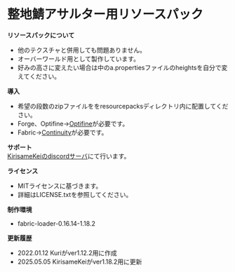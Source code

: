 # 整地鯖アサルター用リソースパック

**リソースパックについて**  
- 他のテクスチャと併用しても問題ありません。
- オーバーワールド用として製作しています。
- 好みの高さに変えたい場合は中のa.propertiesファイルのheightsを自分で変えてください。

**導入**  
- 希望の段数のzipファイルををresourcepacksディレクトリ内に配置してください。
- Forge、Optifine→[Optifine](https://optifine.net/downloads)が必要です。
- Fabric→[Continuity](https://modrinth.com/mod/continuity/version/2.0.1+1.18.2)が必要です。

**サポート**  
[KirisameKeiのdiscordサーバ](https://discord.gg/nrvMKBT)にて行います。

**ライセンス**  
- MITライセンスに基づきます。
- 詳細はLICENSE.txtを参照してください。

**制作環境**  
- fabric-loader-0.16.14-1.18.2

**更新履歴**  
- 2022.01.12 Kuriがver1.12.2用に作成
- 2025.05.05 KirisameKeiがver1.18.2用に更新